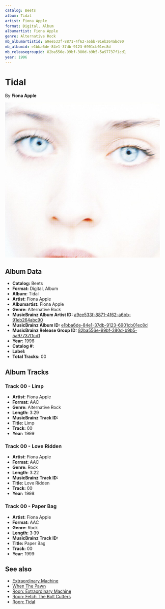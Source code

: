 ```yaml
---
catalog: Beets
album: Tidal
artist: Fiona Apple
format: Digital, Album
albumartist: Fiona Apple
genre: Alternative Rock
mb_albumartistid: a9ee533f-8871-4f62-a6bb-91eb264abc90
mb_albumid: e1bba6de-84e1-37db-9123-6901cb01ec8d
mb_releasegroupid: 82ba556e-99bf-380d-b9b5-5a97737f1cd1
year: 1996
---
```


# Tidal

By **Fiona Apple**

![](../../assets/beetscovers/Fiona_Apple-Tidal.jpg)

## Album Data

- **Catalog:** Beets
- **Format:** Digital, Album
- **Album:** Tidal
- **Artist:** Fiona Apple
- **Albumartist:** Fiona Apple
- **Genre:** Alternative Rock
- **MusicBrainz Album Artist ID:** [a9ee533f-8871-4f62-a6bb-91eb264abc90](https://musicbrainz.org/artist/a9ee533f-8871-4f62-a6bb-91eb264abc90)
- **MusicBrainz Album ID:** [e1bba6de-84e1-37db-9123-6901cb01ec8d](https://musicbrainz.org/release/e1bba6de-84e1-37db-9123-6901cb01ec8d)
- **MusicBrainz Release Group ID:** [82ba556e-99bf-380d-b9b5-5a97737f1cd1](https://musicbrainz.org/release-group/82ba556e-99bf-380d-b9b5-5a97737f1cd1)
- **Year:** 1996
- **Catalog #:** 
- **Label:** 
- **Total Tracks:** 00

## Album Tracks

### Track 00 - Limp

- **Artist:** Fiona Apple
- **Format:** AAC
- **Genre:** Alternative Rock
- **Length:** 3:29
- **MusicBrainz Track ID:** [](https://musicbrainz.org/recording/)
- **Title:** Limp
- **Track:** 00
- **Year:** 1999

### Track 00 - Love Ridden

- **Artist:** Fiona Apple
- **Format:** AAC
- **Genre:** Rock
- **Length:** 3:22
- **MusicBrainz Track ID:** [](https://musicbrainz.org/recording/)
- **Title:** Love Ridden
- **Track:** 00
- **Year:** 1998

### Track 00 - Paper Bag

- **Artist:** Fiona Apple
- **Format:** AAC
- **Genre:** Rock
- **Length:** 3:39
- **MusicBrainz Track ID:** [](https://musicbrainz.org/recording/)
- **Title:** Paper Bag
- **Track:** 00
- **Year:** 1999


## See also

- [Extraordinary Machine](Extraordinary_Machine.md)
- [When The Pawn](When_The_Pawn.md)
- [Roon: Extraordinary Machine](../../Roon/Fiona_Apple/Extraordinary_Machine.md)
- [Roon: Fetch The Bolt Cutters](../../Roon/Fiona_Apple/Fetch_The_Bolt_Cutters.md)
- [Roon: Tidal](../../Roon/Fiona_Apple/Tidal.md)
